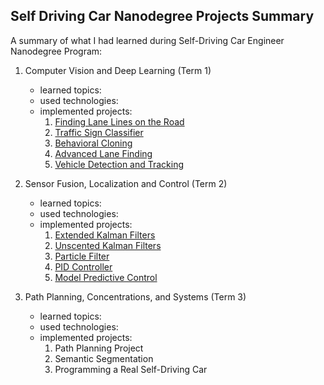 ## Self Driving Car Nanodegree Projects Summary

A summary of what I had learned during Self-Driving Car Engineer Nanodegree Program:

1. Computer Vision and Deep Learning (Term 1)
    + learned topics:
    + used technologies:
    + implemented projects:
        1. [Finding Lane Lines on the Road](https://github.com/mariusz-reichert/sdcn-projects/tree/master/finding-lane-lines-on-the-road)
        2. [Traffic Sign Classifier](https://github.com/mariusz-reichert/sdcn-projects/tree/master/traffic-sign-classifier)
        3. [Behavioral Cloning](https://github.com/mariusz-reichert/sdcn-projects/tree/master/behavioral-cloning)
        4. [Advanced Lane Finding](https://github.com/mariusz-reichert/sdcn-projects/tree/master/advanced-lane-finding)
        5. [Vehicle Detection and Tracking](https://github.com/mariusz-reichert/sdcn-projects/tree/master/vehicle-detection-and-tracking)
        
        
2. Sensor Fusion, Localization and Control (Term 2)
    + learned topics:
    + used technologies:
    + implemented projects:
        1. [Extended Kalman Filters](https://github.com/mariusz-reichert/sdcn-projects/tree/master/extended-kalman-filters)
        2. [Unscented Kalman Filters](https://github.com/mariusz-reichert/sdcn-projects/tree/master/unscented-kalman-filters)
        3. [Particle Filter](https://github.com/mariusz-reichert/sdcn-projects/tree/master/particle-filter)
        4. [PID Controller](https://github.com/mariusz-reichert/sdcn-projects/tree/master/pid-controller)
        5. [Model Predictive Control](https://github.com/mariusz-reichert/sdcn-projects/tree/master/model-predictive-control)
        
        
3. Path Planning, Concentrations, and Systems (Term 3)
    + learned topics:
    + used technologies:
    + implemented projects:
        1. Path Planning Project
        2. Semantic Segmentation
        3. Programming a Real Self-Driving Car



